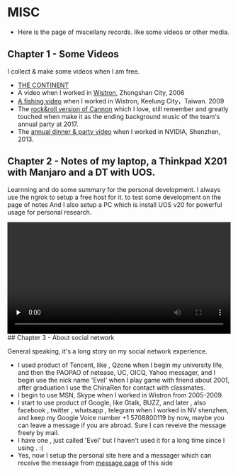 MISC
================================
* Here is the page of miscellany records. like some videos or other media.

## Chapter 1 - Some Videos

I collect & make some videos when I am free.

* <a href="https://v.youku.com/v_show/id_XNzQxMjU2ODI0.html" target="_blank">THE CONTINENT</a>
* A video when I worked in <a href="https://v.youku.com/v_show/id_XMjQzODkyOA==.html" target="_blank">Wistron</a>, Zhongshan City, 2006
* <a href="https://v.youku.com/v_show/id_XMjM0Mzg0ODUy.html" target="_blank">A fishing video</a> when I worked in Wistron, Keelung City，Taiwan. 2009
* The <a href="https://v.youku.com/v_show/id_XMjMxNzU0MTk2.html" target="_blank">rock&roll version of Cannon</a> which I love, still remember and greatly touched when make it as the ending background music  of the team's annual party at 2017.
* The <a href="https://v.youku.com/v_show/id_XNTA1MjU2MTk2.html" target="_blank">annual dinner & party video</a> when I worked in NVIDIA, Shenzhen, 2013.

## Chapter 2 - Notes of my laptop, a Thinkpad X201 with Manjaro and a DT with UOS.

Learnning and do some summary for the personal development. I always use the ngrok to setup a free host for it. to test some development on the page of notes
And I also setup a PC which is install UOS v20 for powerful usage for personal research.

<video id="video" width="100%" controls="" preload="none">
<source id="mp4" src="http://www.evel.cn/post/upload/short.mp4" type="video/mp4">
</video>

<br>
## Chapter 3 - About social network

General speaking, it's a long story on my social network experience.

* I used product of Tencent, like <i class="fa fa-qq" aria-hidden="true" style="color:blue"></i>, Qzone when I begin my university life, and then the PAOPAO of netease, UC, OICQ, Yahoo messager, and I begin use the nick name 'Evel' when I play game with friend about 2001, after graduation I use the ChinaRen for contact with classmates.
* I begin to use MSN, Skype <i class="fa fa-skype" aria-hidden="true"></i> when I worked in Wistron from 2005-2009.
* I start to use product of Google, like Gtalk, BUZZ, and later <i class="fa fa-google-plus"></i>, also facebook <i class="fa fa-facebook-official" aria-hidden="true" style="color:blue"></i>, twitter <i class="fa fa-twitter"></i>, whatsapp <i class="fa fa-whatsapp" aria-hidden="true"></i>, telegram <i class="fa fa-telegram" aria-hidden="true"></i> when I worked in NV shenzhen, and keep my Google Voice number +1 5708800119 by now, maybe you can leave a message if you are abroad. Sure I can reveive the message freely by mail.
* I have one <i class="fa fa-weibo" style="color:red"></i>, just called 'Evel' but I haven't used it for a long time since I using <i class="fa fa-weixin" style="color:green"></i>. :(
* Yes, now I setup the personal site here and a messager which can receive the message from <a href="https://www.evel.cn/msg.html" target="_blank">message page</a> of this side